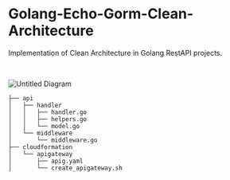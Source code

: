# Golang-Echo-Gorm-Clean-Architecture

Implementation of Clean Architecture in Golang RestAPI projects.

<br>

![Untitled Diagram](https://user-images.githubusercontent.com/15135199/150567366-5ea535bf-07ac-4049-a24b-44a0cd5c21cf.png)



    ├── api
    │   ├── handler
    │   │   ├── handler.go
    │   │   ├── helpers.go
    │   │   └── model.go
    │   └── middleware
    │       └── middleware.go
    ├── cloudformation
    │   └── apigateway
    │       ├── apig.yaml
    │       └── create_apigateway.sh
